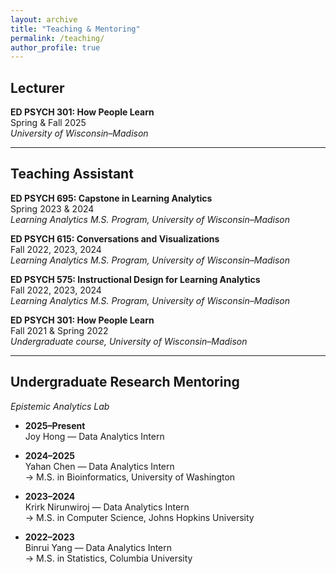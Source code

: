```yaml
---
layout: archive
title: "Teaching & Mentoring"
permalink: /teaching/
author_profile: true
---
```


## Lecturer

**ED PSYCH 301: How People Learn**  
Spring & Fall 2025    
_University of Wisconsin–Madison_  

---

## Teaching Assistant

**ED PSYCH 695: Capstone in Learning Analytics**  
Spring 2023 & 2024  
_Learning Analytics M.S. Program, University of Wisconsin–Madison_

**ED PSYCH 615: Conversations and Visualizations**  
Fall 2022, 2023, 2024  
_Learning Analytics M.S. Program, University of Wisconsin–Madison_

**ED PSYCH 575: Instructional Design for Learning Analytics**  
Fall 2022, 2023, 2024  
_Learning Analytics M.S. Program, University of Wisconsin–Madison_

**ED PSYCH 301: How People Learn**  
Fall 2021 & Spring 2022  
_Undergraduate course, University of Wisconsin–Madison_

---

## Undergraduate Research Mentoring

_Epistemic Analytics Lab_

- **2025–Present**  
  Joy Hong — Data Analytics Intern  

- **2024–2025**  
  Yahan Chen — Data Analytics Intern  
  → M.S. in Bioinformatics, University of Washington  

- **2023–2024**  
  Krirk Nirunwiroj — Data Analytics Intern  
  → M.S. in Computer Science, Johns Hopkins University  

- **2022–2023**  
  Binrui Yang — Data Analytics Intern  
  → M.S. in Statistics, Columbia University
